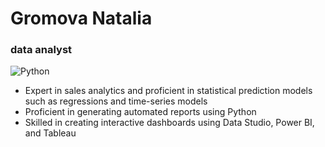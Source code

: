 # Gromova Natalia
### data analyst 
![Python](https://www.flaticon.com/ru/free-icon/snake_8277654?term=%D0%BF%D0%B8%D1%82%D0%BE%D0%BD&page=1&position=3&origin=tag&related_id=8277654)

- Expert in sales analytics and proficient in statistical prediction models such as regressions and time-series models
- Proficient in generating automated reports using Python
- Skilled in creating interactive dashboards using Data Studio, Power BI, and Tableau
